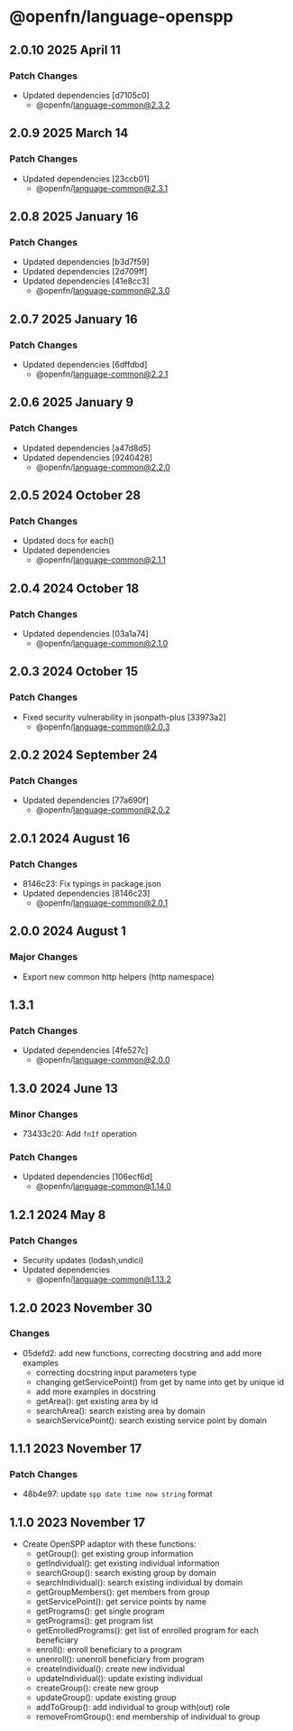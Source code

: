 # @openfn/language-openspp

## 2.0.10 2025 April 11

### Patch Changes

* Updated dependencies \[d7105c0]
  * @openfn/language-common@2.3.2

## 2.0.9 2025 March 14

### Patch Changes

* Updated dependencies \[23ccb01]
  * @openfn/language-common@2.3.1

## 2.0.8 2025 January 16

### Patch Changes

* Updated dependencies \[b3d7f59]
* Updated dependencies \[2d709ff]
* Updated dependencies \[41e8cc3]
  * @openfn/language-common@2.3.0

## 2.0.7 2025 January 16

### Patch Changes

* Updated dependencies \[6dffdbd]
  * @openfn/language-common@2.2.1

## 2.0.6 2025 January 9

### Patch Changes

* Updated dependencies \[a47d8d5]
* Updated dependencies \[9240428]
  * @openfn/language-common@2.2.0

## 2.0.5 2024 October 28

### Patch Changes

* Updated docs for each()
* Updated dependencies
  * @openfn/language-common@2.1.1

## 2.0.4 2024 October 18

### Patch Changes

* Updated dependencies \[03a1a74]
  * @openfn/language-common@2.1.0

## 2.0.3 2024 October 15

### Patch Changes

* Fixed security vulnerability in jsonpath-plus \[33973a2]
  * @openfn/language-common@2.0.3

## 2.0.2 2024 September 24

### Patch Changes

* Updated dependencies \[77a690f]
  * @openfn/language-common@2.0.2

## 2.0.1 2024 August 16

### Patch Changes

* 8146c23: Fix typings in package.json
* Updated dependencies \[8146c23]
  * @openfn/language-common@2.0.1

## 2.0.0 2024 August 1

### Major Changes

* Export new common http helpers (http namespace)

## 1.3.1

### Patch Changes

* Updated dependencies \[4fe527c]
  * @openfn/language-common@2.0.0

## 1.3.0 2024 June 13

### Minor Changes

* 73433c20: Add `fnIf` operation

### Patch Changes

* Updated dependencies \[106ecf6d]
  * @openfn/language-common@1.14.0

## 1.2.1 2024 May 8

### Patch Changes

* Security updates (lodash,undici)
* Updated dependencies
  * @openfn/language-common@1.13.2

## 1.2.0 2023 November 30

### Changes

* 05defd2: add new functions, correcting docstring and add more examples
  * correcting docstring input parameters type
  * changing getServicePoint() from get by name into get by unique id
  * add more examples in docstring
  * getArea(): get existing area by id
  * searchArea(): search existing area by domain
  * searchServicePoint(): search existing service point by domain

## 1.1.1 2023 November 17

### Patch Changes

* 48b4e97: update `spp date time now string` format

## 1.1.0 2023 November 17

* Create OpenSPP adaptor with these functions:
  * getGroup(): get existing group information
  * getIndividual(): get existing individual information
  * searchGroup(): search existing group by domain
  * searchIndividual(): search existing individual by domain
  * getGroupMembers(): get members from group
  * getServicePoint(): get service points by name
  * getPrograms(): get single program
  * getPrograms(): get program list
  * getEnrolledPrograms(): get list of enrolled program for each beneficiary
  * enroll(): enroll beneficiary to a program
  * unenroll(): unenroll beneficiary from program
  * createIndividual(): create new individual
  * updateIndividual(): update existing individual
  * createGroup(): create new group
  * updateGroup(): update existing group
  * addToGroup(): add individual to group with(out) role
  * removeFromGroup(): end membership of individual to group
